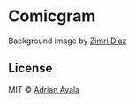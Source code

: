 # Comicgram

Background image by [Zimri Diaz](https://www.flickr.com/photos/109407113@N05/10985616246/in/photostream/)

## License
MIT © [Adrian Ayala](http://adrianayala.mx)
